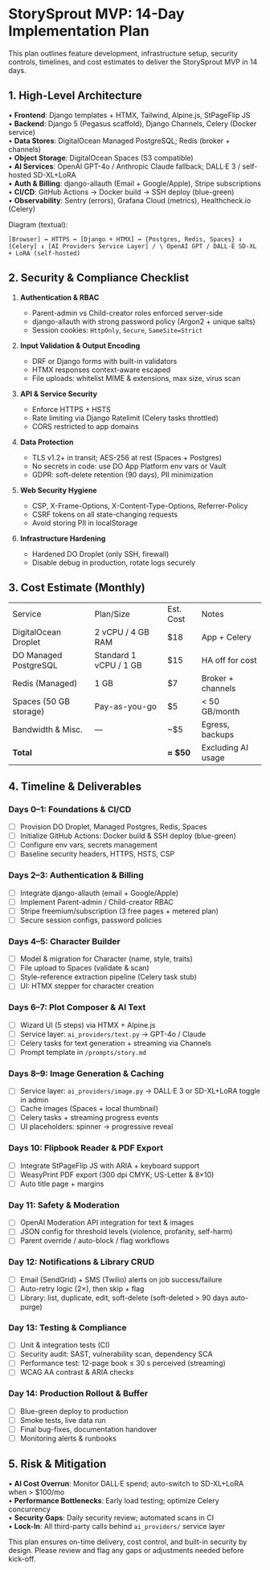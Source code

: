 # StorySprout MVP: 14-Day Implementation Plan

This plan outlines feature development, infrastructure setup, security controls, timelines, and cost estimates to deliver the StorySprout MVP in 14 days.

## 1. High-Level Architecture

• **Frontend**: Django templates + HTMX, Tailwind, Alpine.js, StPageFlip JS\
• **Backend**: Django 5 (Pegasus scaffold), Django Channels, Celery (Docker service)\
• **Data Stores**: DigitalOcean Managed PostgreSQL; Redis (broker + channels)\
• **Object Storage**: DigitalOcean Spaces (S3 compatible)\
• **AI Services**: OpenAI GPT-4o / Anthropic Claude fallback; DALL·E 3 / self-hosted SD-XL+LoRA\
• **Auth & Billing**: django-allauth (Email + Google/Apple), Stripe subscriptions\
• **CI/CD**: GitHub Actions → Docker build → SSH deploy (blue-green)\
• **Observability**: Sentry (errors), Grafana Cloud (metrics), Healthcheck.io (Celery)

Diagram (textual):

`[Browser] ↔ HTTPS ↔ [Django + HTMX] ↔ {Postgres, Redis, Spaces} ↕ [Celery] ↕ [AI Providers Service Layer] / \ OpenAI GPT / DALL·E SD-XL + LoRA (self-hosted)`

## 2. Security & Compliance Checklist

1.  **Authentication & RBAC**

    *   Parent-admin vs Child-creator roles enforced server-side
    *   django-allauth with strong password policy (Argon2 + unique salts)
    *   Session cookies: `HttpOnly`, `Secure`, `SameSite=Strict`

2.  **Input Validation & Output Encoding**

    *   DRF or Django forms with built-in validators
    *   HTMX responses context-aware escaped
    *   File uploads: whitelist MIME & extensions, max size, virus scan

3.  **API & Service Security**

    *   Enforce HTTPS + HSTS
    *   Rate limiting via Django Ratelimit (Celery tasks throttled)
    *   CORS restricted to app domains

4.  **Data Protection**

    *   TLS v1.2+ in transit; AES-256 at rest (Spaces + Postgres)
    *   No secrets in code: use DO App Platform env vars or Vault
    *   GDPR: soft-delete retention (90 days), PII minimization

5.  **Web Security Hygiene**

    *   CSP, X-Frame-Options, X-Content-Type-Options, Referrer-Policy
    *   CSRF tokens on all state-changing requests
    *   Avoid storing PII in localStorage

6.  **Infrastructure Hardening**

    *   Hardened DO Droplet (only SSH, firewall)
    *   Disable debug in production, rotate logs securely

## 3. Cost Estimate (Monthly)

|                        |                        |           |                    |
| ---------------------- | ---------------------- | --------- | ------------------ |
| Service                | Plan/Size              | Est. Cost | Notes              |
| DigitalOcean Droplet   | 2 vCPU / 4 GB RAM      | $18       | App + Celery       |
| DO Managed PostgreSQL  | Standard 1 vCPU / 1 GB | $15       | HA off for cost    |
| Redis (Managed)        | 1 GB                   | $7        | Broker + channels  |
| Spaces (50 GB storage) | Pay-as-you-go          | $5        | < 50 GB/month      |
| Bandwidth & Misc.      | —                      | ~$5       | Egress, backups    |
| **Total**              |                        | **≈ $50** | Excluding AI usage |

## 4. Timeline & Deliverables

### Days 0–1: Foundations & CI/CD

*   [ ] Provision DO Droplet, Managed Postgres, Redis, Spaces
*   [ ] Initialize GitHub Actions: Docker build & SSH deploy (blue-green)
*   [ ] Configure env vars, secrets management
*   [ ] Baseline security headers, HTTPS, HSTS, CSP

### Days 2–3: Authentication & Billing

*   [ ] Integrate django-allauth (email + Google/Apple)
*   [ ] Implement Parent-admin / Child-creator RBAC
*   [ ] Stripe freemium/subscription (3 free pages + metered plan)
*   [ ] Secure session configs, password policies

### Days 4–5: Character Builder

*   [ ] Model & migration for Character (name, style, traits)
*   [ ] File upload to Spaces (validate & scan)
*   [ ] Style-reference extraction pipeline (Celery task stub)
*   [ ] UI: HTMX stepper for character creation

### Days 6–7: Plot Composer & AI Text

*   [ ] Wizard UI (5 steps) via HTMX + Alpine.js
*   [ ] Service layer: `ai_providers/text.py` → GPT-4o / Claude
*   [ ] Celery tasks for text generation + streaming via Channels
*   [ ] Prompt template in `/prompts/story.md`

### Days 8–9: Image Generation & Caching

*   [ ] Service layer: `ai_providers/image.py` → DALL·E 3 or SD-XL+LoRA toggle in admin
*   [ ] Cache images (Spaces + local thumbnail)
*   [ ] Celery tasks + streaming progress events
*   [ ] UI placeholders: spinner → progressive reveal

### Days 10: Flipbook Reader & PDF Export

*   [ ] Integrate StPageFlip JS with ARIA + keyboard support
*   [ ] WeasyPrint PDF export (300 dpi CMYK; US-Letter & 8×10)
*   [ ] Auto title page + margins

### Day 11: Safety & Moderation

*   [ ] OpenAI Moderation API integration for text & images
*   [ ] JSON config for threshold levels (violence, profanity, self-harm)
*   [ ] Parent override / auto-block / flag workflows

### Day 12: Notifications & Library CRUD

*   [ ] Email (SendGrid) + SMS (Twilio) alerts on job success/failure
*   [ ] Auto-retry logic (2×), then skip + flag
*   [ ] Library: list, duplicate, edit, soft-delete (soft-deleted > 90 days auto-purge)

### Day 13: Testing & Compliance

*   [ ] Unit & integration tests (CI)
*   [ ] Security audit: SAST, vulnerability scan, dependency SCA
*   [ ] Performance test: 12-page book ≤ 30 s perceived (streaming)
*   [ ] WCAG AA contrast & ARIA checks

### Day 14: Production Rollout & Buffer

*   [ ] Blue-green deploy to production
*   [ ] Smoke tests, live data run
*   [ ] Final bug-fixes, documentation handover
*   [ ] Monitoring alerts & runbooks

## 5. Risk & Mitigation

• **AI Cost Overrun**: Monitor DALL·E spend; auto-switch to SD-XL+LoRA when > $100/mo\
• **Performance Bottlenecks**: Early load testing; optimize Celery concurrency\
• **Security Gaps**: Daily security review; automated scans in CI\
• **Lock-In**: All third-party calls behind `ai_providers/` service layer

This plan ensures on-time delivery, cost control, and built-in security by design. Please review and flag any gaps or adjustments needed before kick-off.
